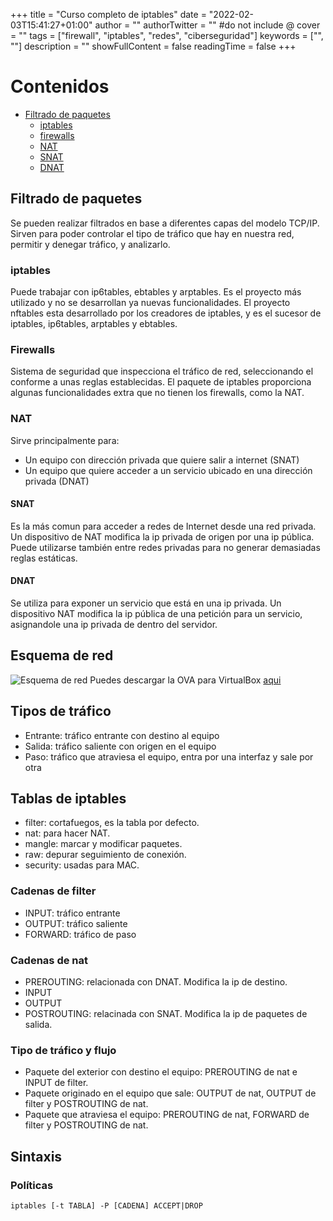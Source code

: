 +++
title = "Curso completo de iptables"
date = "2022-02-03T15:41:27+01:00"
author = ""
authorTwitter = "" #do not include @
cover = ""
tags = ["firewall", "iptables", "redes", "ciberseguridad"]
keywords = ["", ""]
description = ""
showFullContent = false
readingTime = false
+++

# Contenidos
- [Filtrado de paquetes](#filtrado-de-paquetes)
    - [iptables](#iptables)
    - [firewalls](#firewalls)
    - [NAT](#nat)
    - [SNAT](#snat)
    - [DNAT](#dnat)


## Filtrado de paquetes
Se pueden realizar filtrados en base a diferentes capas del modelo TCP/IP. Sirven para poder controlar el tipo de tráfico que hay en nuestra red, permitir y denegar tráfico, y analizarlo.
### iptables
Puede trabajar con ip6tables, ebtables y arptables. Es el proyecto más utilizado y no se desarrollan ya nuevas funcionalidades.
El proyecto nftables esta desarrollado por los creadores de iptables, y es el sucesor de iptables, ip6tables, arptables y ebtables.
### Firewalls
Sistema de seguridad que inspecciona el tráfico de red, seleccionando el conforme a unas reglas establecidas.
El paquete de iptables proporciona algunas funcionalidades extra que no tienen los firewalls, como la NAT.
### NAT
Sirve principalmente para:
- Un equipo con dirección privada que quiere salir a internet (SNAT)
- Un equipo que quiere acceder a un servicio ubicado en una dirección privada (DNAT)
#### SNAT
Es la más comun para acceder a redes de Internet desde una red privada. Un dispositivo de NAT modifica la ip privada de origen por una ip pública. Puede utilizarse también entre redes privadas para no generar demasiadas reglas estáticas.
#### DNAT
Se utiliza para exponer un servicio que está en una ip privada. Un dispositivo NAT modifica la ip pública de una petición para un servicio, asignandole una ip privada de dentro del servidor.
## Esquema de red
![Esquema de red](/hugo-terminal/img/esquemaiptables.png)
Puedes descargar la OVA para VirtualBox [aqui](https://drive.google.com/file/d/1cG1Vcl5aioI28A_fGbzV8-pcCXI5PRYv/view?usp=sharing)
## Tipos de tráfico
- Entrante: tráfico entrante con destino al equipo
- Salida: tráfico saliente con origen en el equipo
- Paso: tráfico que atraviesa el equipo, entra por una interfaz y sale por otra
## Tablas de iptables
- filter: cortafuegos, es la tabla por defecto.
- nat: para hacer NAT.
- mangle: marcar y modificar paquetes.
- raw: depurar seguimiento de conexión.
- security: usadas para MAC.
### Cadenas de filter
- INPUT: tráfico entrante
- OUTPUT: tráfico saliente
- FORWARD: tráfico de paso
### Cadenas de nat
- PREROUTING: relacionada con DNAT. Modifica la ip de destino.
- INPUT
- OUTPUT
- POSTROUTING: relacinada con SNAT. Modifica la ip de paquetes de salida.
### Tipo de tráfico y flujo
- Paquete del exterior con destino el equipo: PREROUTING de nat e INPUT de filter.
- Paquete originado en el equipo que sale: OUTPUT de nat, OUTPUT de filter y POSTROUTING de nat.
- Paquete que atraviesa el equipo: PREROUTING de nat, FORWARD de filter y POSTROUTING de nat.

## Sintaxis
### Políticas
```shell
iptables [-t TABLA] -P [CADENA] ACCEPT|DROP
```